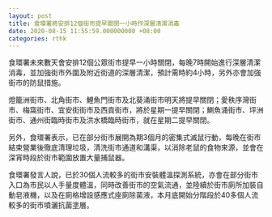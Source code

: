 ```yaml
---
layout: post
title: 食環署將安排12個街市提早關閉一小時作深層清潔消毒
date: 2020-08-15 11:55:59.000000000 +08:00
categories: rthk
---
```


食環署未來數天會安排12個公眾街市提早一小時關閉，每晚7時開始進行深層清潔消毒，並加強街巿外圍及附近街道的深層清潔，預計需時約4小時，另外亦會加強街市的防鼠措施。

燈籠洲街市、北角街市、鯉魚門街市及北葵涌街市明天將提早關閉；愛秩序灣街市、梅窩街市、宜安街街市及西貢街市，將於星期一提早關閉；鰂魚涌街市、坪洲街市、通州街臨時街市及洪水橋臨時街市，就在星期二提早關閉。

另外，食環署表示，已在部分街市展開為期3個月的密集式滅鼠行動，每晚在街市結束營業後徹底清理垃圾，清洗街市通道和溝渠，以消除老鼠的食物來源，並會在深宵時段於街市範圍放置大量捕鼠器。

食環署發言人說，已於30個人流較多的街市安裝體溫探測系統，亦會在部分街市入口為市民以人手量度體溫，同時改善街市的空氣流通，並陸續於街巿廁所加裝自動皂液機，以及在廁格增設感應式座廁除菌液，本月底開始分階段於40多個人流較多的街巿噴灑抗菌塗層。

